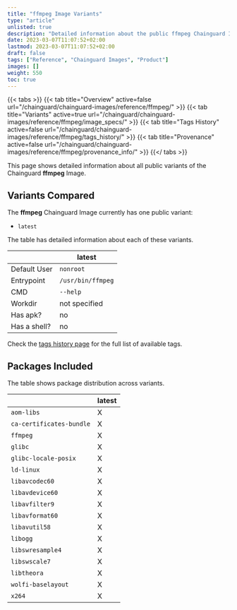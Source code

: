 ```yaml
---
title: "ffmpeg Image Variants"
type: "article"
unlisted: true
description: "Detailed information about the public ffmpeg Chainguard Image variants"
date: 2023-03-07T11:07:52+02:00
lastmod: 2023-03-07T11:07:52+02:00
draft: false
tags: ["Reference", "Chainguard Images", "Product"]
images: []
weight: 550
toc: true
---
```


{{< tabs >}}
{{< tab title="Overview" active=false url="/chainguard/chainguard-images/reference/ffmpeg/" >}}
{{< tab title="Variants" active=true url="/chainguard/chainguard-images/reference/ffmpeg/image_specs/" >}}
{{< tab title="Tags History" active=false url="/chainguard/chainguard-images/reference/ffmpeg/tags_history/" >}}
{{< tab title="Provenance" active=false url="/chainguard/chainguard-images/reference/ffmpeg/provenance_info/" >}}
{{</ tabs >}}

This page shows detailed information about all public variants of the Chainguard **ffmpeg** Image.

## Variants Compared
The **ffmpeg** Chainguard Image currently has one public variant: 

- `latest`

The table has detailed information about each of these variants.

|              | latest            |
|--------------|-------------------|
| Default User | `nonroot`         |
| Entrypoint   | `/usr/bin/ffmpeg` |
| CMD          | `--help`          |
| Workdir      | not specified     |
| Has apk?     | no                |
| Has a shell? | no                |

Check the [tags history page](/chainguard/chainguard-images/reference/ffmpeg/tags_history/) for the full list of available tags.

## Packages Included
The table shows package distribution across variants.

|                          | latest |
|--------------------------|--------|
| `aom-libs`               | X      |
| `ca-certificates-bundle` | X      |
| `ffmpeg`                 | X      |
| `glibc`                  | X      |
| `glibc-locale-posix`     | X      |
| `ld-linux`               | X      |
| `libavcodec60`           | X      |
| `libavdevice60`          | X      |
| `libavfilter9`           | X      |
| `libavformat60`          | X      |
| `libavutil58`            | X      |
| `libogg`                 | X      |
| `libswresample4`         | X      |
| `libswscale7`            | X      |
| `libtheora`              | X      |
| `wolfi-baselayout`       | X      |
| `x264`                   | X      |

